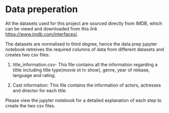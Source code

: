 # Data preperation 

All the datasets used for this project are sourced directly from IMDB, which can be viewd and downloaded from this link https://www.imdb.com/interfaces/. 

The datasets are normalised to third degree, hence the data prep jupyter notebook retreives the required columns of data from different datasets and creates two csv files:

1) title_information.csv- This file contains all the information regarding a tiltle including title type(movie ot tv show), genre, year of release, language and rating. 

2) Cast information: This file contains the information of actors, actresses and director for each title.

Please view the jupyter notebook for a detailed explanation of each step to create the two csv files. 

